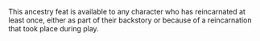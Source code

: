 This ancestry feat is available to any character who has reincarnated at least once, either as part of their backstory or because of a reincarnation that took place during play.